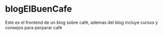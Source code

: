 # blogElBuenCafe

Este es el frontend de un blog sobre café, ademas del blog incluye cursos y consejos para perparar café
